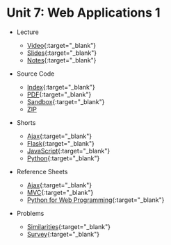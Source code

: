 # Unit 7: Web Applications 1

* Lecture
  * [Video](https://video.cs50.net/2018/fall/lectures/7){:target="_blank"}
  * [Slides](https://cdn.cs50.net/2018/fall/lectures/7/lecture7.pdf){:target="_blank"}
  * [Notes](notes){:target="_blank"}
  
* Source Code
  * [Index](https://cdn.cs50.net/2018/fall/lectures/7/src7/){:target="_blank"}
  * [PDF](https://cdn.cs50.net/2018/fall/lectures/7/src7.pdf){:target="_blank"}
  * [Sandbox](https://sandbox.cs50.io/e5e09c03-1783-49c2-84a5-6a17332d1f47){:target="_blank"}
  * [ZIP](https://cdn.cs50.net/2018/fall/lectures/7/src7.zip)
  
* Shorts
  * [Ajax](https://www.youtube.com/watch?v=dQcBs4S-wEQw){:target="_blank"}
  * [Flask](https://www.youtube.com/watch?v=X0dwkDh8kwA){:target="_blank"}
  * [JavaScript](https://www.youtube.com/watch?v=Z93IaNfavZw){:target="_blank"}
  * [Python](https://www.youtube.com/watch?v=mgBpcQRDtl0){:target="_blank"}
  
* Reference Sheets
  * [Ajax](https://ap.cs50.school/assets/pdfs/ajax.pdf){:target="_blank"}
  * [MVC](https://ap.cs50.school/assets/pdfs/mvc.pdf){:target="_blank"}
  * [Python for Web Programming](https://ap.cs50.school/assets/pdfs/python_for_web_programming.pdf){:target="_blank"}
  
* Problems
  * [Similarities](https://docs.cs50.net/2019/ap/problems/similarities/similarities.html){:target="_blank"}
  * [Survey](https://docs.cs50.net/2019/ap/problems/survey/survey.html){:target="_blank"}



